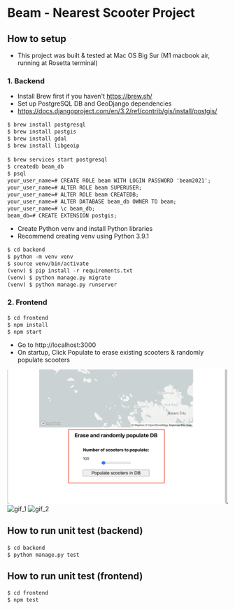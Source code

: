 # Beam - Nearest Scooter Project

## How to setup
- This project was built & tested at Mac OS Big Sur (M1 macbook air, running at Rosetta terminal)

### 1. Backend
- Install Brew first if you haven't https://brew.sh/
- Set up PostgreSQL DB and GeoDjango dependencies
- https://docs.djangoproject.com/en/3.2/ref/contrib/gis/install/postgis/
```
$ brew install postgresql
$ brew install postgis
$ brew install gdal
$ brew install libgeoip

$ brew services start postgresql
$ createdb beam_db
$ psql
your_user_name=# CREATE ROLE beam WITH LOGIN PASSWORD 'beam2021';
your_user_name=# ALTER ROLE beam SUPERUSER;
your_user_name=# ALTER ROLE beam CREATEDB;
your_user_name=# ALTER DATABASE beam_db OWNER TO beam;
your_user_name=# \c beam_db;
beam_db=# CREATE EXTENSION postgis;
```

- Create Python venv and install Python libraries
- Recommend creating venv using Python 3.9.1
```
$ cd backend
$ python -m venv venv
$ source venv/bin/activate
(venv) $ pip install -r requirements.txt
(venv) $ python manage.py migrate
(venv) $ python manage.py runserver
```

### 2. Frontend
```
$ cd frontend
$ npm install
$ npm start
```
- Go to http://localhost:3000
- On startup, Click Populate to erase existing scooters & randomly populate scooters

![screenshot_1](beam_2.jpg)
![gif_1](beam_1.gif)
![gif_2](beam_2.gif)

## How to run unit test (backend)

```
$ cd backend
$ python manage.py test
```

## How to run unit test (frontend)
```
$ cd frontend
$ npm test
```
